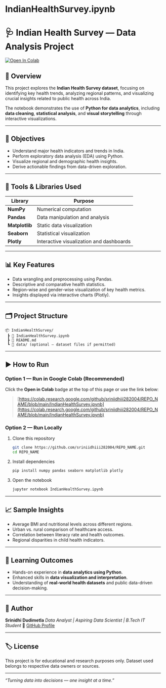# IndianHealthSurvey.ipynb
# 🩺 Indian Health Survey — Data Analysis Project

[![Open In Colab](https://colab.research.google.com/assets/colab-badge.svg)](https://colab.research.google.com/github/sriniidhiii282004/REPO_NAME/blob/main/IndianHealthSurvey.ipynb)

## 📘 Overview

This project explores the **Indian Health Survey dataset**, focusing on identifying key health trends, analyzing regional patterns, and visualizing crucial insights related to public health across India.

The notebook demonstrates the use of **Python for data analytics**, including **data cleaning**, **statistical analysis**, and **visual storytelling** through interactive visualizations.

---

## 🚀 Objectives

* Understand major health indicators and trends in India.
* Perform exploratory data analysis (EDA) using Python.
* Visualize regional and demographic health insights.
* Derive actionable findings from data-driven exploration.

---

## 🧰 Tools & Libraries Used

| Library        | Purpose                                  |
| -------------- | ---------------------------------------- |
| **NumPy**      | Numerical computation                    |
| **Pandas**     | Data manipulation and analysis           |
| **Matplotlib** | Static data visualization                |
| **Seaborn**    | Statistical visualization                |
| **Plotly**     | Interactive visualization and dashboards |

---

## 📊 Key Features

* Data wrangling and preprocessing using Pandas.
* Descriptive and comparative health statistics.
* Region-wise and gender-wise visualization of key health metrics.
* Insights displayed via interactive charts (Plotly).

---

## 🗂️ Project Structure

```
📦 IndianHealthSurvey/
 ┣ 📜 IndianHealthSurvey.ipynb
 ┣ 📜 README.md
 ┗ 📁 data/ (optional – dataset files if permitted)
```

---

## ▶️ How to Run

### Option 1 — Run in Google Colab (Recommended)

Click the **Open in Colab** badge at the top of this page or use the link below:

> [https://colab.research.google.com/github/sriniidhiii282004/REPO_NAME/blob/main/IndianHealthSurvey.ipynb](https://colab.research.google.com/github/sriniidhiii282004/REPO_NAME/blob/main/IndianHealthSurvey.ipynb)

### Option 2 — Run Locally

1. Clone this repository

   ```bash
   git clone https://github.com/sriniidhiii282004/REPO_NAME.git
   cd REPO_NAME
   ```
2. Install dependencies

   ```bash
   pip install numpy pandas seaborn matplotlib plotly
   ```
3. Open the notebook

   ```bash
   jupyter notebook IndianHealthSurvey.ipynb
   ```

---

## 📈 Sample Insights

* Average BMI and nutritional levels across different regions.
* Urban vs. rural comparison of healthcare access.
* Correlation between literacy rate and health outcomes.
* Regional disparities in child health indicators.

---

## 🧠 Learning Outcomes

* Hands-on experience in **data analytics using Python**.
* Enhanced skills in **data visualization and interpretation**.
* Understanding of **real-world health datasets** and public data-driven decision-making.

---

## 🧩 Author

**Srinidhi Dudimetla**
*Data Analyst | Aspiring Data Scientist | B.Tech IT Student*
📂 [GitHub Profile](https://github.com/sriniidhiii282004)

---

## 🏷️ License

This project is for educational and research purposes only. Dataset used belongs to respective data owners or sources.

---

*“Turning data into decisions — one insight at a time.”*






